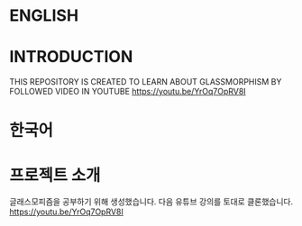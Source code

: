 # ENGLISH 
# INTRODUCTION
THIS REPOSITORY IS CREATED TO LEARN ABOUT GLASSMORPHISM 
BY FOLLOWED VIDEO IN YOUTUBE https://youtu.be/YrOq7OpRV8I





# 한국어 
# 프로젝트 소개 
글래스모피즘을 공부하기 위해 생성했습니다.
다음 유튜브 강의를 토대로 클론했습니다.
https://youtu.be/YrOq7OpRV8I

